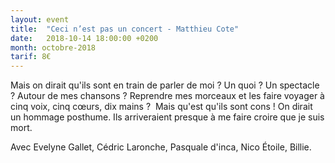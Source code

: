 ```yaml
---
layout: event
title:  "Ceci n’est pas un concert - Matthieu Cote"
date:   2018-10-14 18:00:00 +0200
month: octobre-2018
tarif: 8€
---
```


<!-- <img class="alignleft size-medium wp-image-5281" src="https://agendarts.files.wordpress.com/2018/08/cotte.jpg?w=300" alt="Cotte" width="300" height="300" /> -->

Mais on dirait qu'ils sont en train de parler de moi ? Un quoi ? Un spectacle ? Autour de mes chansons ? Reprendre mes morceaux et les faire voyager à cinq voix, cinq cœurs, dix mains ?  Mais qu'est qu'ils sont cons ! On dirait un hommage posthume. Ils arriveraient presque à me faire croire que je suis mort.

Avec Evelyne Gallet, Cédric Laronche, Pasquale d'inca, Nico Étoile, Billie.